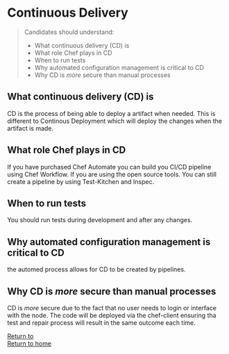 # Continuous Delivery

> Candidates should understand:
> - What continuous delivery (CD) is
> - What role Chef plays in CD
> - When to run tests
> - Why automated configuration management is critical to CD
> - Why CD is *more* secure than manual processes

## What continuous delivery (CD) is
CD is the process of being able to deploy a artifact when needed. This is different to Continous Deployment which will deploy the changes when the artifact is made.


## What role Chef plays in CD
If you have purchased Chef Automate you can build you CI/CD pipeline using Chef Workflow. If you are using the open source tools. You can still create a pipeline by using Test-Kitchen and Inspec.


## When to run tests
You should run tests during development and after any changes.


## Why automated configuration management is critical to CD
the automed process allows for CD to be created by pipelines. 


## Why CD is *more* secure than manual processes
CD is *more* secure due to the fact that no user needs to login or interface with the node. The code will be deployed via the chef-client ensuring tha test and repair process will result in the same outcome each time.



[Return to ](README.md)</br>
[Return to home](../README.md)

